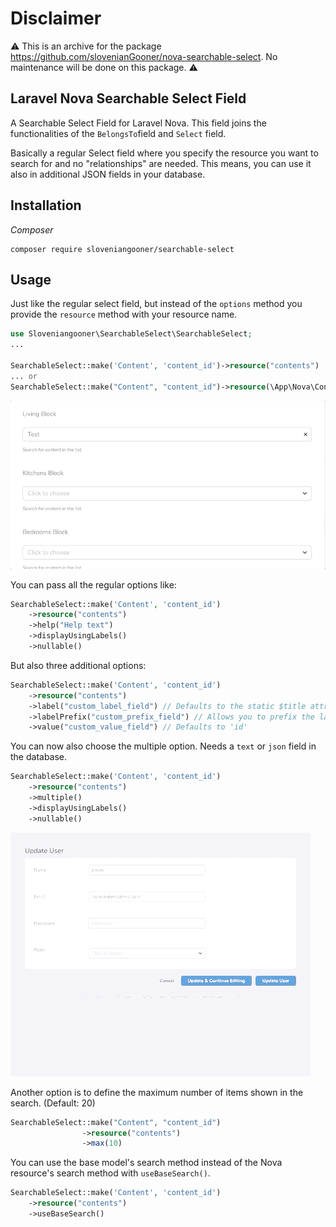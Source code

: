 # Disclaimer

⚠️ This is an archive for the package https://github.com/slovenianGooner/nova-searchable-select. No maintenance will be done on this package. ⚠️

## Laravel Nova Searchable Select Field

A Searchable Select Field for Laravel Nova. This field joins the functionalities of the `BelongsTo`field
and `Select` field.

Basically a regular Select field where you specify the resource you want to search for and no "relationships"
are needed. This means, you can use it also in additional JSON fields in your database.

## Installation

_Composer_

```
composer require sloveniangooner/searchable-select
```

## Usage

Just like the regular select field, but instead of the `options` method you provide the `resource` method
with your resource name.

```php
use Sloveniangooner\SearchableSelect\SearchableSelect;
...

SearchableSelect::make('Content', 'content_id')->resource("contents")
... or
SearchableSelect::make("Content", "content_id")->resource(\App\Nova\Content::class)
```

![](usage.gif)

You can pass all the regular options like:

```php
SearchableSelect::make('Content', 'content_id')
    ->resource("contents")
    ->help("Help text")
    ->displayUsingLabels()
    ->nullable()
```

But also three additional options:

```php
SearchableSelect::make('Content', 'content_id')
    ->resource("contents")
    ->label("custom_label_field") // Defaults to the static $title attribute of the resource class
    ->labelPrefix("custom_prefix_field") // Allows you to prefix the label field with one other field, i.e. "code":"label"
    ->value("custom_value_field") // Defaults to 'id'
```

You can now also choose the multiple option. Needs a `text` or `json` field in the database.

```php
SearchableSelect::make('Content', 'content_id')
    ->resource("contents")
    ->multiple()
    ->displayUsingLabels()
    ->nullable()
```

![](multiple.gif)

Another option is to define the maximum number of items shown in the search. (Default: 20)

```php
SearchableSelect::make("Content", "content_id")
                ->resource("contents")
                ->max(10)
```

You can use the base model's search method instead of the Nova resource's search method with `useBaseSearch()`.

```php
SearchableSelect::make('Content', 'content_id')
    ->resource("contents")
    ->useBaseSearch()
```
